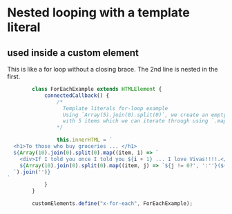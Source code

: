 # Nested looping with a template literal
## used inside a custom element

This is like a for loop without a closing brace. The 2nd line is nested in the first.

```javascript
        class ForEachExample extends HTMLElement {
            connectedCallback() {
                /* 
                  Template literals for-loop example
                  Using `Array(5).join(0).split(0)`, we create an empty array 
                  with 5 items which we can iterate through using `.map()`
                */

                this.innerHTML = `
  <h1>To those who buy groceries ... </h1>
  ${Array(10).join(0).split(0).map((item, i) => `
    <div>If I told you once I told you ${i + 1} ... I love Vivas!!!!.</div>
    ${Array(10).join(0).split(0).map((item, j) => `${j != 0?', ':''}(${i},${j})`).join('')}
  `).join('')}
`
            }
        }

        customElements.define("x-for-each", ForEachExample);

```